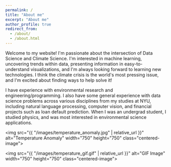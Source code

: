 ```yaml
---
permalink: /
title: "About me"
excerpt: "About me"
author_profile: true
redirect_from: 
  - /about/
  - /about.html
---
```


<style>
  .centered-image {
    display: block;
    margin: 0 auto;
  }
</style>

Welcome to my website! I'm passionate about the intersection of Data Science and Climate Science. I'm interested in machine learning, uncovering trends within data, presenting information in easy-to-understand visualizations, and I'm always looking forward to learning new technologies. I think the climate crisis is the world's most pressing issue, and I'm excited about finding ways to help solve it! 

I have experience with environmental research and engineering/programming. I also have some general experience with data science problems across various disciplines from my studies at NYU, including natural language processing, computer vision, and financial projects such as loan default prediction. When I was an undergrad student, I studied physics, and was most interested in environmental science applications.

<img src="{{ "/images/temperature_anomaly.jpg" | relative_url }}" alt="Temperature Anomaly" width="750" height="750" class="centered-image">

<img src="{{ "/images/temperature_gif.gif" | relative_url }}" alt="GIF Image" width="750" height="750" class="centered-image">
